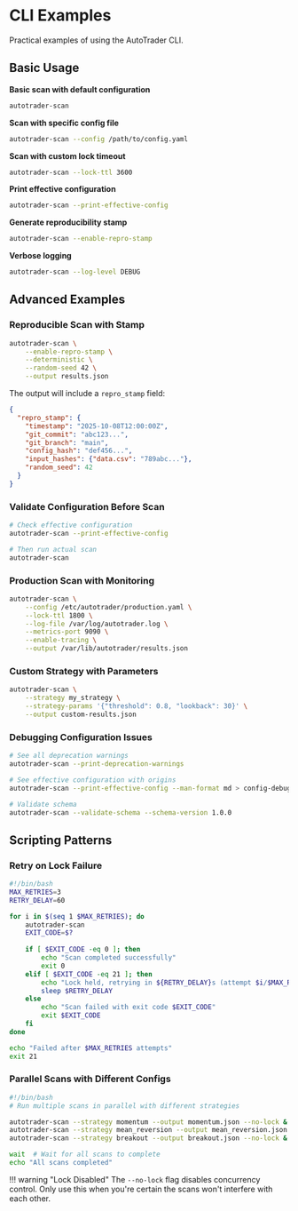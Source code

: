 # CLI Examples

Practical examples of using the AutoTrader CLI.

## Basic Usage

**Basic scan with default configuration**

```bash
autotrader-scan
```

**Scan with specific config file**

```bash
autotrader-scan --config /path/to/config.yaml
```

**Scan with custom lock timeout**

```bash
autotrader-scan --lock-ttl 3600
```

**Print effective configuration**

```bash
autotrader-scan --print-effective-config
```

**Generate reproducibility stamp**

```bash
autotrader-scan --enable-repro-stamp
```

**Verbose logging**

```bash
autotrader-scan --log-level DEBUG
```


## Advanced Examples

### Reproducible Scan with Stamp

```bash
autotrader-scan \
    --enable-repro-stamp \
    --deterministic \
    --random-seed 42 \
    --output results.json
```

The output will include a `repro_stamp` field:

```json
{
  "repro_stamp": {
    "timestamp": "2025-10-08T12:00:00Z",
    "git_commit": "abc123...",
    "git_branch": "main",
    "config_hash": "def456...",
    "input_hashes": {"data.csv": "789abc..."},
    "random_seed": 42
  }
}
```

### Validate Configuration Before Scan

```bash
# Check effective configuration
autotrader-scan --print-effective-config

# Then run actual scan
autotrader-scan
```

### Production Scan with Monitoring

```bash
autotrader-scan \
    --config /etc/autotrader/production.yaml \
    --lock-ttl 1800 \
    --log-file /var/log/autotrader.log \
    --metrics-port 9090 \
    --enable-tracing \
    --output /var/lib/autotrader/results.json
```

### Custom Strategy with Parameters

```bash
autotrader-scan \
    --strategy my_strategy \
    --strategy-params '{"threshold": 0.8, "lookback": 30}' \
    --output custom-results.json
```

### Debugging Configuration Issues

```bash
# See all deprecation warnings
autotrader-scan --print-deprecation-warnings

# See effective configuration with origins
autotrader-scan --print-effective-config --man-format md > config-debug.md

# Validate schema
autotrader-scan --validate-schema --schema-version 1.0.0
```

## Scripting Patterns

### Retry on Lock Failure

```bash
#!/bin/bash
MAX_RETRIES=3
RETRY_DELAY=60

for i in $(seq 1 $MAX_RETRIES); do
    autotrader-scan
    EXIT_CODE=$?
    
    if [ $EXIT_CODE -eq 0 ]; then
        echo "Scan completed successfully"
        exit 0
    elif [ $EXIT_CODE -eq 21 ]; then
        echo "Lock held, retrying in ${RETRY_DELAY}s (attempt $i/$MAX_RETRIES)"
        sleep $RETRY_DELAY
    else
        echo "Scan failed with exit code $EXIT_CODE"
        exit $EXIT_CODE
    fi
done

echo "Failed after $MAX_RETRIES attempts"
exit 21
```

### Parallel Scans with Different Configs

```bash
#!/bin/bash
# Run multiple scans in parallel with different strategies

autotrader-scan --strategy momentum --output momentum.json --no-lock &
autotrader-scan --strategy mean_reversion --output mean_reversion.json --no-lock &
autotrader-scan --strategy breakout --output breakout.json --no-lock &

wait  # Wait for all scans to complete
echo "All scans completed"
```

!!! warning "Lock Disabled"
    The `--no-lock` flag disables concurrency control. Only use this when
    you're certain the scans won't interfere with each other.